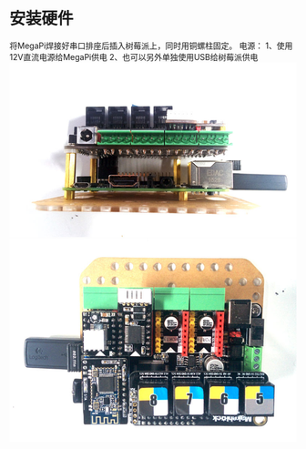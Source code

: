 # 安装硬件

将MegaPi焊接好串口排座后插入树莓派上，同时用铜螺柱固定。
电源：
1、使用12V直流电源给MegaPi供电
2、也可以另外单独使用USB给树莓派供电
![mega1](megapi1.jpg)
![mega2](megapi2.jpg)
